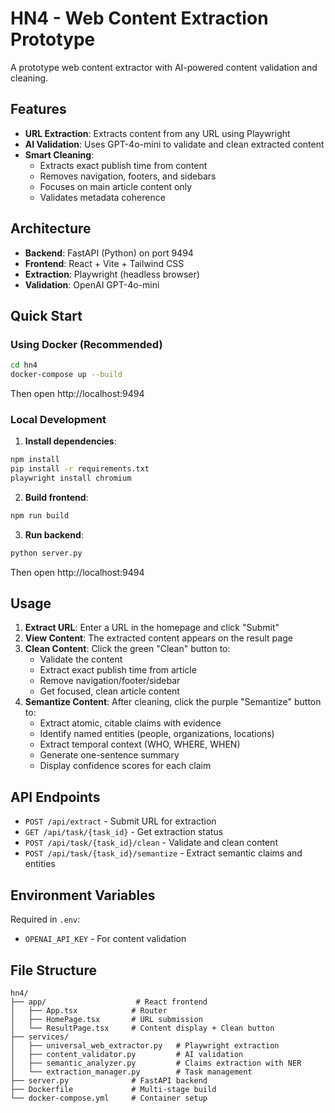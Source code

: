 # HN4 - Web Content Extraction Prototype

A prototype web content extractor with AI-powered content validation and cleaning.

## Features

- **URL Extraction**: Extracts content from any URL using Playwright
- **AI Validation**: Uses GPT-4o-mini to validate and clean extracted content
- **Smart Cleaning**:
  - Extracts exact publish time from content
  - Removes navigation, footers, and sidebars
  - Focuses on main article content only
  - Validates metadata coherence

## Architecture

- **Backend**: FastAPI (Python) on port 9494
- **Frontend**: React + Vite + Tailwind CSS
- **Extraction**: Playwright (headless browser)
- **Validation**: OpenAI GPT-4o-mini

## Quick Start

### Using Docker (Recommended)

```bash
cd hn4
docker-compose up --build
```

Then open http://localhost:9494

### Local Development

1. **Install dependencies**:
```bash
npm install
pip install -r requirements.txt
playwright install chromium
```

2. **Build frontend**:
```bash
npm run build
```

3. **Run backend**:
```bash
python server.py
```

Then open http://localhost:9494

## Usage

1. **Extract URL**: Enter a URL in the homepage and click "Submit"
2. **View Content**: The extracted content appears on the result page
3. **Clean Content**: Click the green "Clean" button to:
   - Validate the content
   - Extract exact publish time from article
   - Remove navigation/footer/sidebar
   - Get focused, clean article content
4. **Semantize Content**: After cleaning, click the purple "Semantize" button to:
   - Extract atomic, citable claims with evidence
   - Identify named entities (people, organizations, locations)
   - Extract temporal context (WHO, WHERE, WHEN)
   - Generate one-sentence summary
   - Display confidence scores for each claim

## API Endpoints

- `POST /api/extract` - Submit URL for extraction
- `GET /api/task/{task_id}` - Get extraction status
- `POST /api/task/{task_id}/clean` - Validate and clean content
- `POST /api/task/{task_id}/semantize` - Extract semantic claims and entities

## Environment Variables

Required in `.env`:
- `OPENAI_API_KEY` - For content validation

## File Structure

```
hn4/
├── app/                    # React frontend
│   ├── App.tsx            # Router
│   ├── HomePage.tsx       # URL submission
│   └── ResultPage.tsx     # Content display + Clean button
├── services/
│   ├── universal_web_extractor.py   # Playwright extraction
│   ├── content_validator.py         # AI validation
│   ├── semantic_analyzer.py         # Claims extraction with NER
│   └── extraction_manager.py        # Task management
├── server.py              # FastAPI backend
├── Dockerfile             # Multi-stage build
└── docker-compose.yml     # Container setup
```
